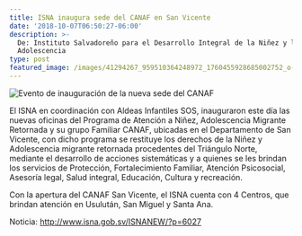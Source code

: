 ```yaml
---
title: ISNA inaugura sede del CANAF en San Vicente
date: '2018-10-07T06:50:27-06:00'
description: >-
  De: Instituto Salvadoreño para el Desarrollo Integral de la Niñez y la
  Adolescencia
type: post
featured_image: /images/41294267_959510364248972_1760455928685002752_o-1140x641.jpg
---
```

![Evento de inauguración de la nueva sede del CANAF](/images/41229926_959451497588192_8571420542765105152_n.jpg)

El ISNA en coordinación con Aldeas Infantiles SOS, inauguraron este día las nuevas oficinas del Programa de Atención a Niñez, Adolescencia Migrante Retornada y su grupo Familiar CANAF, ubicadas en el Departamento de San Vicente, con dicho programa se restituye los derechos de la Niñez y Adolescencia migrante retornada procedentes del Triángulo Norte, mediante el desarrollo de acciones sistemáticas y a quienes se les brindan los servicios de Protección, Fortalecimiento Familiar, Atención Psicosocial, Asesoría legal, Salud integral, Educación, Cultura y recreación.

Con la apertura del CANAF San Vicente, el ISNA cuenta con 4 Centros, que brindan atención en Usulután, San Miguel y Santa Ana.

Noticia: <http://www.isna.gob.sv/ISNANEW/?p=6027>
